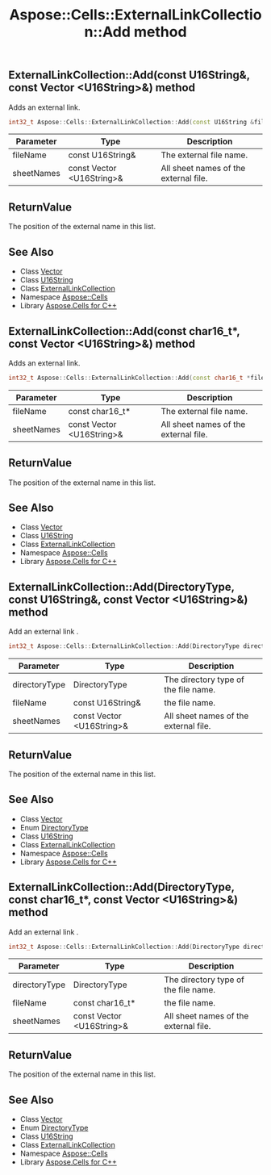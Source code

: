 ﻿---
title: Aspose::Cells::ExternalLinkCollection::Add method
linktitle: Add
second_title: Aspose.Cells for C++ API Reference
description: 'Aspose::Cells::ExternalLinkCollection::Add method. Adds an external link in C++.'
type: docs
weight: 700
url: /cpp/aspose.cells/externallinkcollection/add/
---
## ExternalLinkCollection::Add(const U16String\&, const Vector \<U16String\>\&) method


Adds an external link.

```cpp
int32_t Aspose::Cells::ExternalLinkCollection::Add(const U16String &fileName, const Vector<U16String> &sheetNames)
```


| Parameter | Type | Description |
| --- | --- | --- |
| fileName | const U16String\& | The external file name. |
| sheetNames | const Vector \<U16String\>\& | All sheet names of the external file. |

## ReturnValue

The position of the external name in this list.

## See Also

* Class [Vector](../../vector/)
* Class [U16String](../../u16string/)
* Class [ExternalLinkCollection](../)
* Namespace [Aspose::Cells](../../)
* Library [Aspose.Cells for C++](../../../)
## ExternalLinkCollection::Add(const char16_t*, const Vector \<U16String\>\&) method


Adds an external link.

```cpp
int32_t Aspose::Cells::ExternalLinkCollection::Add(const char16_t *fileName, const Vector<U16String> &sheetNames)
```


| Parameter | Type | Description |
| --- | --- | --- |
| fileName | const char16_t* | The external file name. |
| sheetNames | const Vector \<U16String\>\& | All sheet names of the external file. |

## ReturnValue

The position of the external name in this list.

## See Also

* Class [Vector](../../vector/)
* Class [U16String](../../u16string/)
* Class [ExternalLinkCollection](../)
* Namespace [Aspose::Cells](../../)
* Library [Aspose.Cells for C++](../../../)
## ExternalLinkCollection::Add(DirectoryType, const U16String\&, const Vector \<U16String\>\&) method


Add an external link .

```cpp
int32_t Aspose::Cells::ExternalLinkCollection::Add(DirectoryType directoryType, const U16String &fileName, const Vector<U16String> &sheetNames)
```


| Parameter | Type | Description |
| --- | --- | --- |
| directoryType | DirectoryType | The directory type of the file name. |
| fileName | const U16String\& | the file name. |
| sheetNames | const Vector \<U16String\>\& | All sheet names of the external file. |

## ReturnValue

The position of the external name in this list.

## See Also

* Class [Vector](../../vector/)
* Enum [DirectoryType](../../directorytype/)
* Class [U16String](../../u16string/)
* Class [ExternalLinkCollection](../)
* Namespace [Aspose::Cells](../../)
* Library [Aspose.Cells for C++](../../../)
## ExternalLinkCollection::Add(DirectoryType, const char16_t*, const Vector \<U16String\>\&) method


Add an external link .

```cpp
int32_t Aspose::Cells::ExternalLinkCollection::Add(DirectoryType directoryType, const char16_t *fileName, const Vector<U16String> &sheetNames)
```


| Parameter | Type | Description |
| --- | --- | --- |
| directoryType | DirectoryType | The directory type of the file name. |
| fileName | const char16_t* | the file name. |
| sheetNames | const Vector \<U16String\>\& | All sheet names of the external file. |

## ReturnValue

The position of the external name in this list.

## See Also

* Class [Vector](../../vector/)
* Enum [DirectoryType](../../directorytype/)
* Class [U16String](../../u16string/)
* Class [ExternalLinkCollection](../)
* Namespace [Aspose::Cells](../../)
* Library [Aspose.Cells for C++](../../../)

